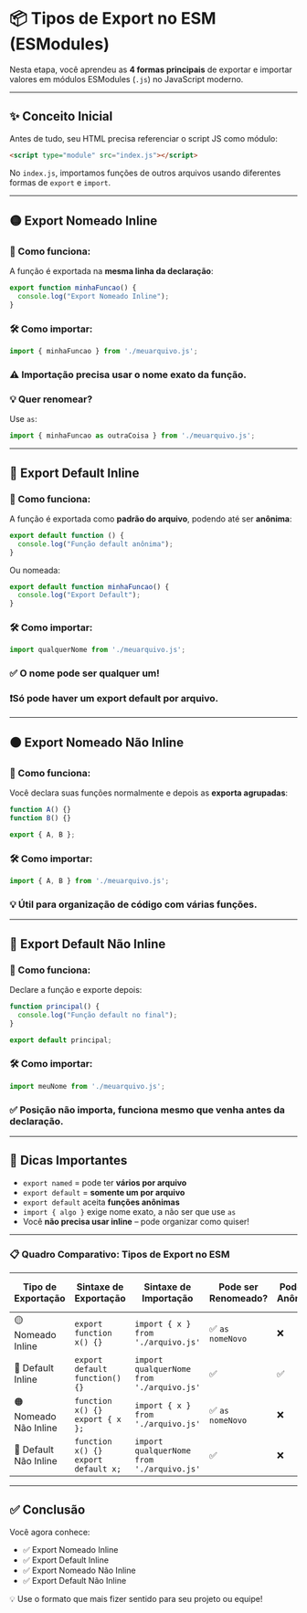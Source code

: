# 📦 Tipos de Export no ESM (ESModules)

Nesta etapa, você aprendeu as **4 formas principais** de exportar e importar valores em módulos ESModules (`.js`) no JavaScript moderno.

---

## ✨ Conceito Inicial

Antes de tudo, seu HTML precisa referenciar o script JS como módulo:

```html
<script type="module" src="index.js"></script>
```

No `index.js`, importamos funções de outros arquivos usando diferentes formas de `export` e `import`.

---

## 🟡 Export Nomeado Inline

### 📌 Como funciona:
A função é exportada na **mesma linha da declaração**:

```js
export function minhaFuncao() {
  console.log("Export Nomeado Inline");
}
```

### 🛠 Como importar:
```js
import { minhaFuncao } from './meuarquivo.js';
```

### ⚠️ Importação precisa usar o **nome exato** da função.

### 💡 Quer renomear?
Use `as`:

```js
import { minhaFuncao as outraCoisa } from './meuarquivo.js';
```

---

## 🔵 Export Default Inline

### 📌 Como funciona:
A função é exportada como **padrão do arquivo**, podendo até ser **anônima**:

```js
export default function () {
  console.log("Função default anônima");
}
```

Ou nomeada:

```js
export default function minhaFuncao() {
  console.log("Export Default");
}
```

### 🛠 Como importar:
```js
import qualquerNome from './meuarquivo.js';
```

### ✅ O nome pode ser qualquer um!  
### ❗Só pode haver **um export default** por arquivo.

---

## 🟠 Export Nomeado Não Inline

### 📌 Como funciona:
Você declara suas funções normalmente e depois as **exporta agrupadas**:

```js
function A() {}
function B() {}

export { A, B };
```

### 🛠 Como importar:
```js
import { A, B } from './meuarquivo.js';
```

### 💡 Útil para organização de código com várias funções.

---

## 🔴 Export Default Não Inline

### 📌 Como funciona:
Declare a função e exporte depois:

```js
function principal() {
  console.log("Função default no final");
}

export default principal;
```

### 🛠 Como importar:
```js
import meuNome from './meuarquivo.js';
```

### ✅ Posição não importa, funciona mesmo que venha antes da declaração.

---

## 🧠 Dicas Importantes

- `export named` = pode ter **vários por arquivo**
- `export default` = **somente um por arquivo**
- `export default` aceita **funções anônimas**
- `import { algo }` exige nome exato, a não ser que use `as`
- Você **não precisa usar inline** – pode organizar como quiser!

---

### 📋 Quadro Comparativo: Tipos de Export no ESM

| Tipo de Exportação              | Sintaxe de Exportação                                | Sintaxe de Importação                             | Pode ser Renomeado? | Pode ser Anônima? | Quantos por arquivo? |
|-------------------------------|------------------------------------------------------|--------------------------------------------------|---------------------|-------------------|-----------------------|
| 🟡 Nomeado Inline              | `export function x() {}`                            | `import { x } from './arquivo.js'`              | ✅ `as nomeNovo`     | ❌                | ✅ Vários             |
| 🔵 Default Inline             | `export default function() {}`                      | `import qualquerNome from './arquivo.js'`       | ✅                  | ✅                | ❌ Apenas 1           |
| 🟠 Nomeado Não Inline         | `function x() {}`<br>`export { x };`                | `import { x } from './arquivo.js'`              | ✅ `as nomeNovo`     | ❌                | ✅ Vários             |
| 🔴 Default Não Inline         | `function x() {}`<br>`export default x;`            | `import qualquerNome from './arquivo.js'`       | ✅                  | ❌                | ❌ Apenas 1           |

---

## ✅ Conclusão

Você agora conhece:

- ✅ Export Nomeado Inline
- ✅ Export Default Inline
- ✅ Export Nomeado Não Inline
- ✅ Export Default Não Inline

💡 Use o formato que mais fizer sentido para seu projeto ou equipe!
